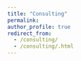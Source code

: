 ```yaml
---
title: "Consulting"
permalink:
author_profile: true
redirect_from: 
  - /consulting/
  - /consulting/.html
---
```

